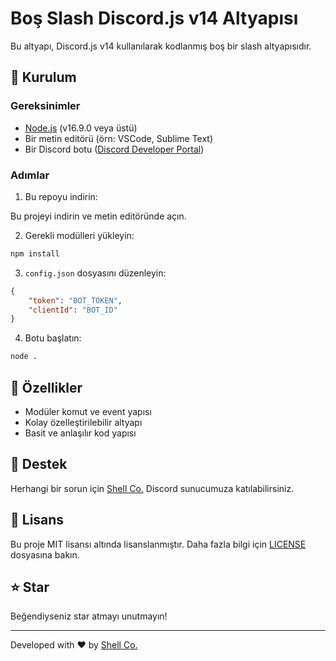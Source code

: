 # Boş Slash Discord.js v14 Altyapısı

Bu altyapı, Discord.js v14 kullanılarak kodlanmış boş bir slash altyapısıdır.

## 🔧 Kurulum

### Gereksinimler
- [Node.js](https://nodejs.org/en/) (v16.9.0 veya üstü)
- Bir metin editörü (örn: VSCode, Sublime Text)
- Bir Discord botu ([Discord Developer Portal](https://discord.com/developers/applications))

### Adımlar
1. Bu repoyu indirin:

Bu projeyi indirin ve metin editöründe açın.

2. Gerekli modülleri yükleyin:
```bash
npm install
```

3. `config.json` dosyasını düzenleyin:
```json
{
    "token": "BOT_TOKEN",
    "clientId": "BOT_ID"
}
```

4. Botu başlatın:
```bash
node .
```

## 📝 Özellikler
- Modüler komut ve event yapısı
- Kolay özelleştirilebilir altyapı
- Basit ve anlaşılır kod yapısı

## 🤝 Destek
Herhangi bir sorun için [Shell Co.](https://discord.gg/ekePqzFJUz) Discord sunucumuza katılabilirsiniz.

## 📜 Lisans
Bu proje MIT lisansı altında lisanslanmıştır. Daha fazla bilgi için [LICENSE](LICENSE) dosyasına bakın.

## ⭐ Star
Beğendiyseniz star atmayı unutmayın!

---
Developed with ❤️ by [Shell Co.](https://discord.gg/ekePqzFJUz)
